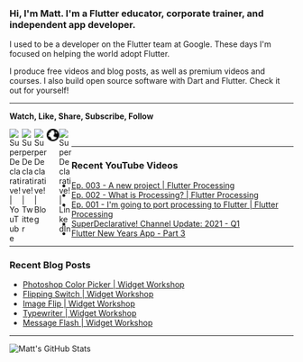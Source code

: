 ### Hi, I'm Matt. I'm a Flutter educator, corporate trainer, and independent app developer.

I used to be a developer on the Flutter team at Google. These days I'm focused on helping the world adopt Flutter.

I produce free videos and blog posts, as well as premium videos and courses. I also build open source software with Dart and Flutter. Check it out for yourself!

---

**Watch, Like, Share, Subscribe, Follow**

[<img align="left" alt="Super Declarative! | YouTube" width="22px" src="https://cdn.jsdelivr.net/npm/simple-icons@v3/icons/youtube.svg" />][youtube]
[<img align="left" alt="Super Declarative! | Twitter" width="22px" src="https://cdn.jsdelivr.net/npm/simple-icons@v3/icons/twitter.svg" />][twitter]
[<img align="left" alt="Super Declarative! | Blog" width="22px" src="https://cdn.jsdelivr.net/npm/simple-icons@v3/icons/medium.svg" />][blog]
[<img align="left" alt="Super Declarative! | Website" width="22px" src="https://raw.githubusercontent.com/iconic/open-iconic/master/svg/globe.svg" />][website]
[<img align="left" alt="Super Declarative! | LinkedIn" width="22px" src="https://cdn.jsdelivr.net/npm/simple-icons@v3/icons/linkedin.svg" />][linkedin]
<br>

---

### Recent YouTube Videos
<!-- YOUTUBE:START -->
- [Ep. 003 - A new project | Flutter Processing](https://www.youtube.com/watch?v=cUpnHubFC7Y)
- [Ep. 002 - What is Processing? | Flutter Processing](https://www.youtube.com/watch?v=S04DAiYTARg)
- [Ep. 001 - I'm going to port processing to Flutter | Flutter Processing](https://www.youtube.com/watch?v=NsWwYh5T6qs)
- [SuperDeclarative! Channel Update: 2021 - Q1](https://www.youtube.com/watch?v=BvIFAQcdCl8)
- [Flutter New Years App - Part 3](https://www.youtube.com/watch?v=W9oPxvSA6AY)
<!-- YOUTUBE:END -->

---

### Recent Blog Posts
<!-- BLOG-POST-LIST:START -->
- [Photoshop Color Picker | Widget Workshop](https://medium.com/super-declarative/photoshop-color-picker-widget-workshop-8a2784fb934a?source=rss----87da985e7675---4)
- [Flipping Switch | Widget Workshop](https://medium.com/super-declarative/flipping-switch-widget-workshop-c79d8535aeee?source=rss----87da985e7675---4)
- [Image Flip | Widget Workshop](https://medium.com/super-declarative/image-flip-widget-workshop-7df7573a2075?source=rss----87da985e7675---4)
- [Typewriter | Widget Workshop](https://medium.com/super-declarative/typewriter-widget-workshop-b8d7982d6aa?source=rss----87da985e7675---4)
- [Message Flash | Widget Workshop](https://medium.com/super-declarative/message-flash-widget-workshop-8d5b222964fd?source=rss----87da985e7675---4)
<!-- BLOG-POST-LIST:END -->

---

<img align="left" alt="Matt's GitHub Stats" src="https://github-readme-stats.vercel.app/api?username=matthew-carroll&show_icons=true&hide_border=true">

[website]: https://superdeclarative.com
[youtube]: https://youtube.com/superdeclarative
[twitter]: https://twitter.com/suprdeclarative
[blog]: http://blog.superdeclarative.com
[linkedin]: https://www.linkedin.com/company/37550132